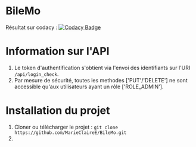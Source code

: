 # BileMo

Résultat sur codacy : [![Codacy Badge](https://app.codacy.com/project/badge/Grade/29cd0e629f534a31889b00f839c1a9f8)](https://www.codacy.com/gh/MarieClaireE/BileMo/dashboard?utm_source=github.com&amp;utm_medium=referral&amp;utm_content=MarieClaireE/BileMo&amp;utm_campaign=Badge_Grade)

# Information sur l'API 
1. Le token d'authentification s'obtient via l'envoi des identifiants sur 
l'URI `/api/login_check`.
2. Par mesure de sécurité, toutes les methodes ['PUT'/'DELETE'] 
ne sont accessible qu'aux utilisateurs ayant un rôle ['ROLE_ADMIN'].

# Installation du projet 
1. Cloner ou télécharger le projet :
   `git clone https://github.com/MarieClaireE/BileMo.git`
2. 
